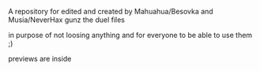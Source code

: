 A repository for edited and created by Mahuahua/Besovka and Musia/NeverHax gunz the duel files

in purpose of not loosing anything and for everyone to be able to use them ;)

previews are inside
